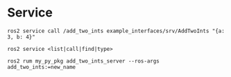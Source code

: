 # Service

```
ros2 service call /add_two_ints example_interfaces/srv/AddTwoInts "{a: 3, b: 4}"
```

```
ros2 service <list|call|find|type>
```

```
ros2 rum my_py_pkg add_two_ints_server --ros-args add_two_ints:=new_name
```